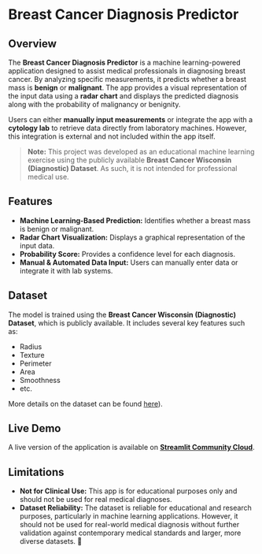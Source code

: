 # Breast Cancer Diagnosis Predictor

## Overview
The **Breast Cancer Diagnosis Predictor** is a machine learning-powered application designed to assist medical professionals in diagnosing breast cancer. By analyzing specific measurements, it predicts whether a breast mass is **benign** or **malignant**. The app provides a visual representation of the input data using a **radar chart** and displays the predicted diagnosis along with the probability of malignancy or benignity.

Users can either **manually input measurements** or integrate the app with a **cytology lab** to retrieve data directly from laboratory machines. However, this integration is external and not included within the app itself.

> **Note:** This project was developed as an educational machine learning exercise using the publicly available **Breast Cancer Wisconsin (Diagnostic) Dataset**. As such, it is not intended for professional medical use.

## Features
- **Machine Learning-Based Prediction:** Identifies whether a breast mass is benign or malignant.
- **Radar Chart Visualization:** Displays a graphical representation of the input data.
- **Probability Score:** Provides a confidence level for each diagnosis.
- **Manual & Automated Data Input:** Users can manually enter data or integrate it with lab systems.

## Dataset
The model is trained using the **Breast Cancer Wisconsin (Diagnostic) Dataset**, which is publicly available. It includes several key features such as:
- Radius
- Texture
- Perimeter
- Area
- Smoothness
- etc.

More details on the dataset can be found [here](https://archive.ics.uci.edu/dataset/17/breast+cancer+wisconsin+diagnostic)).

## Live Demo
A live version of the application is available on **[Streamlit Community Cloud](https://breast-cancer-predictor-vjpdcdsbuuswpstgyuqrda.streamlit.app/)**.

## Limitations
- **Not for Clinical Use:** This app is for educational purposes only and should not be used for real medical diagnoses.
- **Dataset Reliability:** The dataset is reliable for educational and research purposes, particularly in machine learning applications. However, it should not be used for real-world medical diagnosis without    further validation against contemporary medical standards and larger, more diverse datasets. 🚨
